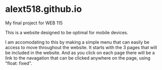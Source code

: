 alext518.github.io
==================

My final project for WEB 115

This is a website designed to be optimal for mobile devices. 

I am accomodating to this by making a simple menu that can easily be access to move throughout the website. It starts with the 3 pages that will be included in the website. And as you click on each page there will be a link to the navagation that can be clicked anywhere on the page, using "float: fixed".
